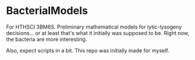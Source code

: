 # BacterialModels
For HTHSCI 3BM6S. Preliminary mathematical models for lytic-lysogeny decisions... or at least that's what it initially was supposed to be.
Right now, the bacteria are more interesting.

Also, expect scripts in a bit. This repo was initially made for myself.
